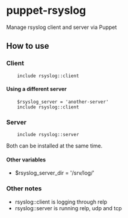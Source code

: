 # puppet-rsyslog

Manage rsyslog client and server via Puppet

## How to use

### Client
```
    include rsyslog::client
```

#### Using a different server
```
    $rsyslog_server = 'another-server'
    include rsyslog::client
```

### Server
```
    include rsyslog::server
```

Both can be installed at the same time.

#### Other variables
* $rsyslog_server_dir = '/srv/log/'

### Other notes

* rsyslog::client is logging through relp
* rsyslog::server is running relp, udp and tcp
